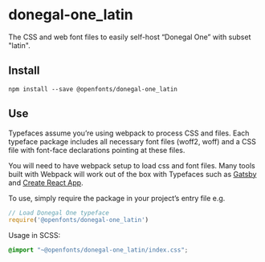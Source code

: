 
# donegal-one_latin

The CSS and web font files to easily self-host “Donegal One” with subset "latin".

## Install

`npm install --save @openfonts/donegal-one_latin`

## Use

Typefaces assume you’re using webpack to process CSS and files. Each typeface
package includes all necessary font files (woff2, woff) and a CSS file with
font-face declarations pointing at these files.

You will need to have webpack setup to load css and font files. Many tools built
with Webpack will work out of the box with Typefaces such as [Gatsby](https://github.com/gatsbyjs/gatsby)
and [Create React App](https://github.com/facebookincubator/create-react-app).

To use, simply require the package in your project’s entry file e.g.

```javascript
// Load Donegal One typeface
require('@openfonts/donegal-one_latin')
```

Usage in SCSS:
```scss
@import "~@openfonts/donegal-one_latin/index.css";
```
